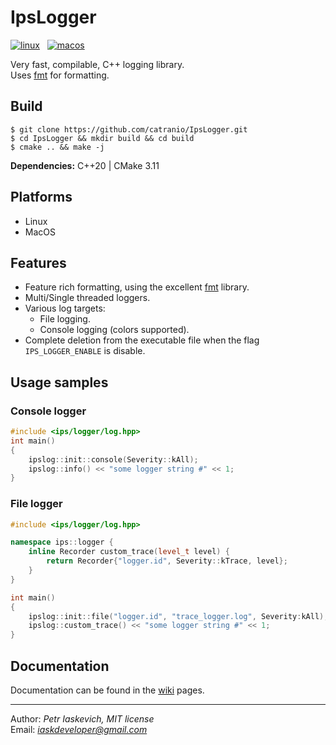 # IpsLogger

[![linux](https://github.com/catranio/IpsLogger/actions/workflows/linux.yml/badge.svg)](https://github.com/catranio/IpsLogger/actions/workflows/linux.yml)
&nbsp;
[![macos](https://github.com/catranio/IpsLogger/actions/workflows/macos.yml/badge.svg)](https://github.com/catranio/IpsLogger/actions/workflows/macos.yml)
&nbsp;

Very fast, compilable, C++ logging library. \
Uses [fmt](https://github.com/fmtlib/fmt) for formatting.

## Build

```console
$ git clone https://github.com/catranio/IpsLogger.git
$ cd IpsLogger && mkdir build && cd build
$ cmake .. && make -j
```

**Dependencies:** C++20 | CMake 3.11

## Platforms

* Linux
* MacOS

## Features

* Feature rich formatting, using the excellent [fmt](https://github.com/fmtlib/fmt) library.
* Multi/Single threaded loggers.
* Various log targets:
    * File logging.
    * Console logging (colors supported).
* Complete deletion from the executable file when the flag `IPS_LOGGER_ENABLE` is disable.

## Usage samples

### Console logger

```c++
#include <ips/logger/log.hpp>
int main() 
{
    ipslog::init::console(Severity::kAll);
    ipslog::info() << "some logger string #" << 1;
}
```

### File logger

```c++
#include <ips/logger/log.hpp>

namespace ips::logger {
    inline Recorder custom_trace(level_t level) {
        return Recorder{"logger.id", Severity::kTrace, level};
    }
}

int main() 
{
    ipslog::init::file("logger.id", "trace_logger.log", Severity:kAll);
    ipslog::custom_trace() << "some logger string #" << 1;
}
```

## Documentation

Documentation can be found in the [wiki](https://github.com/catranio/IpsLogger/wiki) pages.

---
Author: *Petr Iaskevich, MIT license*\
Email: *iaskdeveloper@gmail.com*
